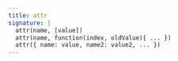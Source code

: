 ```yaml
---
title: attr
signature: |
  attr(name, [value])
  attr(name, function(index, oldValue){ ... })
  attr({ name: value, name2: value2, ... })
---
```


